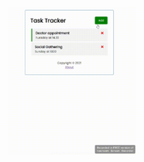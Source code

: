 
<a href="https://github.com/deeppatel20/TaskTracker"><img src="https://github.com/deeppatel20/TaskTracker/blob/master/TaskTracker.gif" width="254"></a>
